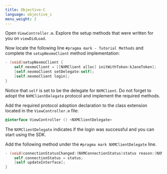 ```yaml
---
title: Objective-C
language: objective_c
menu_weight: 2
---
```


Open `ViewController.m`. Explore the setup methods that were written for you on `viewDidLoad`.

Now locate the following line `#pragma mark - Tutorial Methods` and complete the `setupNexmoClient` method implementation:

```objective-c
- (void)setupNexmoClient {
    self.nexmoClient = [[NXMClient alloc] initWithToken:kJaneToken];
    [self.nexmoClient setDelegate:self];
    [self.nexmoClient login];
}
```

Notice that `self` is set to be the delegate for `NXMClient`. Do not forget to adopt the `NXMClientDelegate` protocol and implement the required methods.

Add the required protocol adoption declaration to the class extension located in the `ViewController.m` file:

```objective-c
@interface ViewController () <NXMClientDelegate>
```

The `NXMClientDelegate` indicates if the login was successful and you can start using the SDK.

Add the following method under the `#pragma mark NXMClientDelegate` line.

```objective-c
- (void)connectionStatusChanged:(NXMConnectionStatus)status reason:(NXMConnectionStatusReason)reason {
    self.connectionStatus = status;
    [self updateInterface];
}
```
